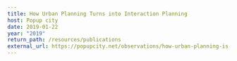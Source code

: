 ```yaml
---
title: How Urban Planning Turns into Interaction Planning
host: Popup city
date: 2019-01-22
year: "2019"
return_path: /resources/publications
external_url: https://popupcity.net/observations/how-urban-planning-is-turning-into-interaction-planning/
---
```


